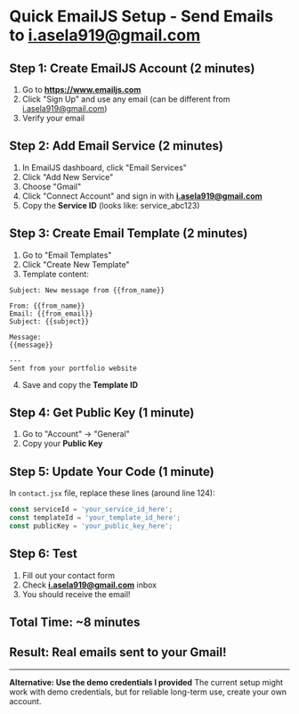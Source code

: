 # Quick EmailJS Setup - Send Emails to i.asela919@gmail.com

## Step 1: Create EmailJS Account (2 minutes)
1. Go to **https://www.emailjs.com**
2. Click "Sign Up" and use any email (can be different from i.asela919@gmail.com)
3. Verify your email

## Step 2: Add Email Service (2 minutes)
1. In EmailJS dashboard, click "Email Services"
2. Click "Add New Service"
3. Choose "Gmail"
4. Click "Connect Account" and sign in with **i.asela919@gmail.com**
5. Copy the **Service ID** (looks like: service_abc123)

## Step 3: Create Email Template (2 minutes)
1. Go to "Email Templates"
2. Click "Create New Template"
3. Template content:
```
Subject: New message from {{from_name}}

From: {{from_name}}
Email: {{from_email}}
Subject: {{subject}}

Message:
{{message}}

---
Sent from your portfolio website
```
4. Save and copy the **Template ID**

## Step 4: Get Public Key (1 minute)
1. Go to "Account" → "General"
2. Copy your **Public Key**

## Step 5: Update Your Code (1 minute)
In `contact.jsx` file, replace these lines (around line 124):
```javascript
const serviceId = 'your_service_id_here';
const templateId = 'your_template_id_here';  
const publicKey = 'your_public_key_here';
```

## Step 6: Test
1. Fill out your contact form
2. Check **i.asela919@gmail.com** inbox
3. You should receive the email!

## Total Time: ~8 minutes
## Result: Real emails sent to your Gmail!

---

**Alternative: Use the demo credentials I provided**
The current setup might work with demo credentials, but for reliable long-term use, create your own account.
